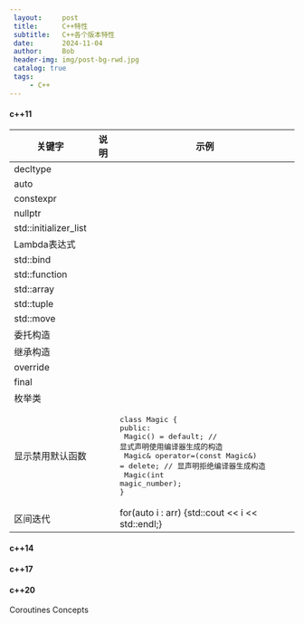 ```yaml
---
 layout:     post
 title:      C++特性
 subtitle:   C++各个版本特性
 date:       2024-11-04
 author:     Bob
 header-img: img/post-bg-rwd.jpg
 catalog: true
 tags:
     - C++
---
```




#### c++11

|关键字	|说明|示例|
| ------ | ------ |------ |
|decltype | ||
|auto | ||
|constexpr | ||
|nullptr | ||
|std::initializer_list | ||
|Lambda表达式 | ||
|std::bind | ||
|std::function | ||
|std::array | ||
|std::tuple | ||
|std::move | ||
|委托构造 | ||
|继承构造 | ||
|override | ||
|final | ||
|枚举类 | ||
|显示禁用默认函数 | |<pre>class Magic {<br>public:<br>  Magic() = default; // 显式声明使用编译器生成的构造<br>  Magic& operator=(const Magic&) = delete; // 显声明拒绝编译器生成构造<br> Magic(int magic_number);<br>}</pre>|
|区间迭代||for(auto i : arr) {std::cout << i << std::endl;}|


#### c++14


#### c++17


#### c++20
Coroutines
Concepts
